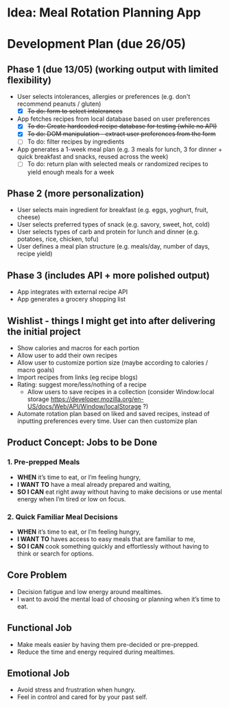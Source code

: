 # Idea: Meal Rotation Planning App

# Development Plan **(due 26/05)**
## **Phase 1 (due 13/05)** (working output with limited flexibility)
- User selects intolerances, allergies or preferences (e.g. don't recommend peanuts / gluten)
  - [x] ~~To do: form to select intolerances~~
- App fetches recipes from local database based on user preferences
  - [x] ~~To do: Create hardcoded recipe database for testing (while no API)~~
  - [x] ~~To do: DOM manipulation - extract user preferences from the form~~
  - [ ] To do: filter recipes by ingredients
- App generates a 1-week meal plan (e.g. 3 meals for lunch, 3 for dinner + quick breakfast and snacks, reused across the week)
  - [ ] To do: return plan with selected meals or randomized recipes to yield enough meals for a week

## Phase 2 (more personalization)
- User selects main ingredient for breakfast (e.g. eggs, yoghurt, fruit, cheese)
- User selects preferred types of snack (e.g. savory, sweet, hot, cold)
- User selects types of carb and protein for lunch and dinner (e.g. potatoes, rice, chicken, tofu)
- User defines a meal plan structure (e.g. meals/day, number of days, recipe yield)

## Phase 3 (includes API + more polished output)
- App integrates with external recipe API
- App generates a grocery shopping list


## Wishlist - things I might get into after delivering the initial project
- Show calories and macros for each portion
- Allow user to add their own recipes
- Allow user to customize portion size (maybe according to calories / macro goals)
- Import recipes from links (eg recipe blogs)
- Rating: suggest more/less/nothing of a recipe
  - Allow users to save recipes in a collection (consider Window:local storage https://developer.mozilla.org/en-US/docs/Web/API/Window/localStorage ?)
- Automate rotation plan based on liked and saved recipes, instead of inputting preferences every time. User can then customize plan


## Product Concept: Jobs to be Done

### 1. Pre-prepped Meals
- **WHEN** it’s time to eat, or I’m feeling hungry,
- **I WANT TO** have a meal already prepared and waiting,
- **SO I CAN** eat right away without having to make decisions or use mental energy when I’m tired or low on focus.

### 2. Quick Familiar Meal Decisions
- **WHEN** it’s time to eat, or I’m feeling hungry,
- **I WANT TO** haves access to easy meals that are familiar to me,
- **SO I CAN** cook something quickly and effortlessly without having to think or search for options.

## Core Problem
- Decision fatigue and low energy around mealtimes.
- I want to avoid the mental load of choosing or planning when it’s time to eat.

## Functional Job
- Make meals easier by having them pre-decided or pre-prepped.
- Reduce the time and energy required during mealtimes.

## Emotional Job
- Avoid stress and frustration when hungry.
- Feel in control and cared for by your past self.